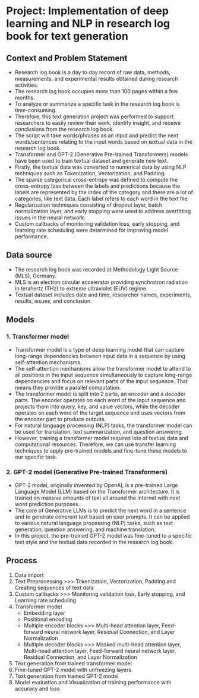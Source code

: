 # Project: Implementation of deep learning and NLP in research log book for text generation

## Context and Problem Statement
- Research log book is a day to day record of raw data, methods, measurements, and experimental results obtained during research activities.
- The research log book occupies more than 100 pages within a few months.
- To analyze or summarize a specific task in the research log book is time-consuming.
- Therefore, this text generation project was performed to support researchers to easily review their work, identify insight, and receive conclusions from the research log book.
- The script will take words/phrases as an input and predict the next words/sentences relating to the input words based on textual data in the research log book.
- Transformer and GPT-2 (Generative Pre-trained Transformers) models have been used to train textual dataset and generate new text.
- Firstly, the textual data was converted to numerical data by using NLP techniques such as Tokenization, Vectorization, and Padding.
- The sparse categorical cross-entropy was defined to compute the cross-entropy loss between the labels and predictions because the labels are represented by the index of the category and there are a lot of categories, like text data. Each label refers to each word in the text file.
- Regularization techniques consisting of dropout layer, batch normalization layer, and early stopping were used to address overfitting issues in the neural network.
- Custom callbacks of monitoring validation loss, early stopping, and learning rate scheduling were determined for improving model performance.

## Data source
- The research log book was recorded at Methodology Light Source (MLS), Germany.
- MLS is an electron circular accelerator providing synchrotron radiation in terahertz (THz) to extreme ultraviolet (EUV) regime.
- Textual dataset includes date and time, researcher names, experiments, results, issues, and conclusion.

## Models
### 1. Transformer model
- Transformer model is a type of deep learning model that can capture long-range dependencies between input data in a sequence by using self-attention mechanisms.
- The self-attention mechanisms allow the transformer model to attend to all positions in the input sequence simultaneously to capture long-range dependencies and focus on relevant parts of the input sequence. That means they provide a parallel computation.
- The transformer model is split into 2 parts, an encoder and a decoder parts. The encoder operates on each word of the input sequence and projects them into query, key, and value vectors, while the decoder operates on each word of the target sequence and uses vectors from the encoder part to produce outputs. 
- For natural language processing (NLP) tasks, the transformer model can be used for translation, text summarization, and question answering.
- However, training a transformer model requires lots of textual data and computational resources. Therefore, we can use transfer learning techniques to apply pre-trained models and fine-tune these models to our specific task.

### 2. GPT-2 model (Generative Pre-trained Transformers)
- GPT-2 model, originally invented by OpenAI, is a pre-trained Large Language Model (LLM) based on the Transformer architecture. It is trained on massive amounts of text all around the internet with next word prediction purposes.
- The core of Generative LLMs is to predict the next word in a sentence and to generate coherent text based on user prompts. It can be applied to various natural language processing (NLP) tasks, such as text generation, question answering, and machine translation.
- In this project, the pre-trained GPT-2 model was fine-tuned to a specific text style and the textual data recorded in the research log book.

## Process
1. Data import
2. Text Preprocessing >>> Tokenization, Vectorization, Padding and Creating sequences of text data 
3. Custom callbacks >>> Monitoring validation loss, Early stopping, and Learning rate scheduling
4. Transformer model
   - Embedding layer
   - Positional encoding
   - Multiple encoder blocks >>> Multi-head attention layer, Feed-forward neural network layer, Residual Connection, and Layer Normalization
   - Multiple decoder blocks >>> Masked multi-head attention layer, Multi-head attention layer, Feed-forward neural network layer, Residual Connection, and Layer Normalization
6. Text generation from trained transformer model
7. Fine-tuned GPT-2 model with unfreezing layers
8. Text generation from trained GPT-2 model
9. Model evaluation and Visualization of training performance with accuracy and loss

